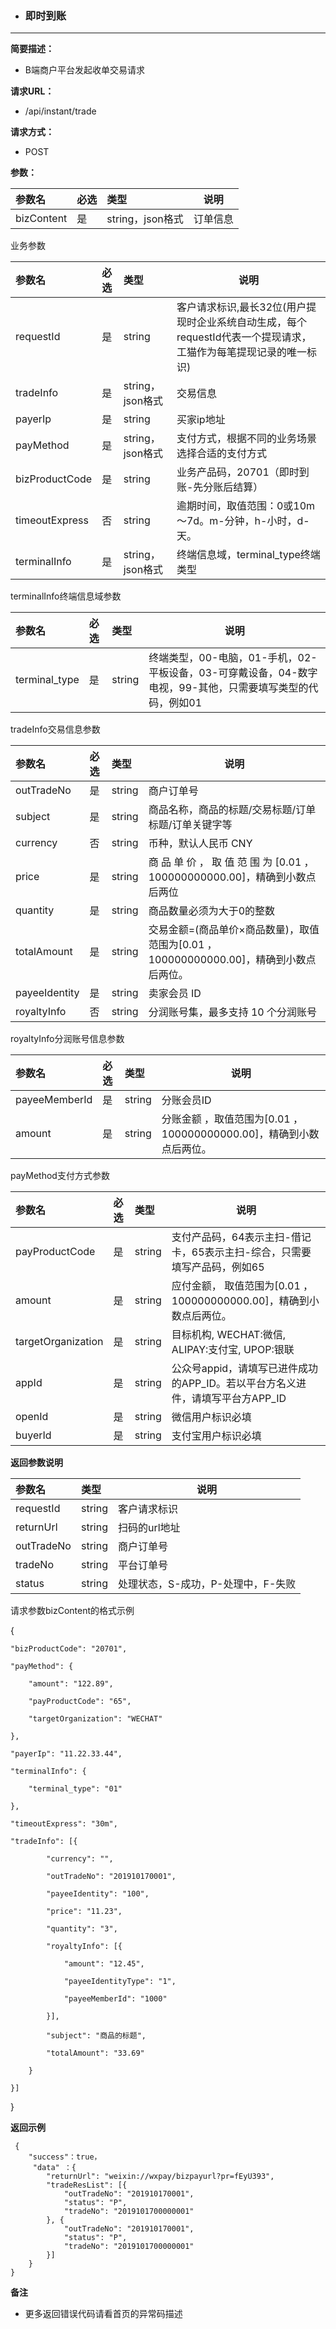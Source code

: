 * ### 即时到账

---

**简要描述：**

* B端商户平台发起收单交易请求

**请求URL：**

* /api/instant/trade

**请求方式：**

* POST 

**参数：**

| 参数名 | 必选 | 类型 | 说明 |
| :--- | :--- | :--- | --- |
| bizContent | 是 | string，json格式 | 订单信息 |

业务参数

| 参数名 | 必选 | 类型 | 说明 |
| :--- | :--- | :--- | --- |
| requestId | 是 | string | 客户请求标识,最长32位\(用户提现时企业系统自动生成，每个requestId代表一个提现请求，工猫作为每笔提现记录的唯一标识\) |
| tradeInfo | 是 | string，json格式 | 交易信息 |
| payerIp | 是 | string | 买家ip地址 |
| payMethod | 是 | string，json格式 | 支付方式，根据不同的业务场景选择合适的支付方式 |
| bizProductCode | 是 | string | 业务产品码，20701（即时到账-先分账后结算） |
| timeoutExpress | 否 | string | 逾期时间，取值范围：0或10m～7d。m-分钟，h-小时，d-天。 |
| terminalInfo | 是 | string，json格式 | 终端信息域，terminal\_type终端类型 |

terminalInfo终端信息域参数

| 参数名 | 必选 | 类型 | 说明 |
| :--- | :--- | :--- | --- |
| terminal\_type | 是 | string | 终端类型，00-电脑，01-手机，02-平板设备，03-可穿戴设备，04-数字电视，99-其他，只需要填写类型的代码，例如01 |

tradeInfo交易信息参数

| 参数名 | 必选 | 类型 | 说明 |
| :--- | :--- | :--- | --- |
| outTradeNo | 是 | string | 商户订单号 |
| subject | 是 | string | 商品名称，商品的标题/交易标题/订单标题/订单关键字等 |
| currency | 否 | string | 币种，默认人民币 CNY |
| price | 是 | string | 商 品 单 价 ， 取 值 范 围 为 \[0.01 ，100000000000.00\]，精确到小数点后两位 |
| quantity | 是 | string | 商品数量必须为大于0的整数 |
| totalAmount | 是 | string | 交易金额=\(商品单价×商品数量\)，取值范围为\[0.01 ，100000000000.00\]，精确到小数点后两位。 |
| payeeIdentity | 是 | string | 卖家会员 ID |
| royaltyInfo | 否 | string | 分润账号集，最多支持 10 个分润账号 |

royaltyInfo分润账号信息参数

| 参数名 | 必选 | 类型 | 说明 |
| :--- | :--- | :--- | --- |
| payeeMemberId | 是 | string | 分账会员ID |
| amount | 是 | string | 分账金额 ，取值范围为\[0.01 ，100000000000.00\]，精确到小数点后两位。 |

payMethod支付方式参数

| 参数名 | 必选 | 类型 | 说明 |
| :--- | :--- | :--- | --- |
| payProductCode | 是 | string | 支付产品码，64表示主扫-借记卡，65表示主扫-综合，只需要填写产品码，例如65 |
| amount | 是 | string | 应付金额， 取值范围为\[0.01 ，100000000000.00\]，精确到小数点后两位。 |
| targetOrganization | 是 | string | 目标机构, WECHAT:微信, ALIPAY:支付宝, UPOP:银联 |
| appId | 是 | string | 公众号appid，请填写已进件成功的APP\_ID。若以平台方名义进件，请填写平台方APP\_ID |
| openId | 是 | string | 微信用户标识必填 |
| buyerId | 是 | string | 支付宝用户标识必填 |

**返回参数说明**

| 参数名 | 类型 | 说明 |
| :--- | :--- | --- |
| requestId | string | 客户请求标识 |
| returnUrl | string | 扫码的url地址 |
| outTradeNo | string | 商户订单号 |
| tradeNo | string | 平台订单号 |
| status | string | 处理状态，S-成功，P-处理中，F-失败 |

请求参数bizContent的格式示例

{

```
"bizProductCode": "20701",

"payMethod": {

    "amount": "122.89",

    "payProductCode": "65",

    "targetOrganization": "WECHAT"

},

"payerIp": "11.22.33.44",

"terminalInfo": {

    "terminal_type": "01"

},

"timeoutExpress": "30m",

"tradeInfo": [{

        "currency": "",

        "outTradeNo": "201910170001",

        "payeeIdentity": "100",

        "price": "11.23",

        "quantity": "3",

        "royaltyInfo": [{

            "amount": "12.45",

            "payeeIdentityType": "1",

            "payeeMemberId": "1000"

        }],

        "subject": "商品的标题",

        "totalAmount": "33.69"

    }

}]
```

}

**返回示例**

```
 {
    "success"：true，
     "data" ：{
        "returnUrl": "weixin://wxpay/bizpayurl?pr=fEyU393",
        "tradeResList": [{
            "outTradeNo": "201910170001",
            "status": "P",
            "tradeNo": "2019101700000001"
        }, {
            "outTradeNo": "201910170001",
            "status": "P",
            "tradeNo": "2019101700000001"
        }]
    }
}
```

**备注**

* 更多返回错误代码请看首页的异常码描述



